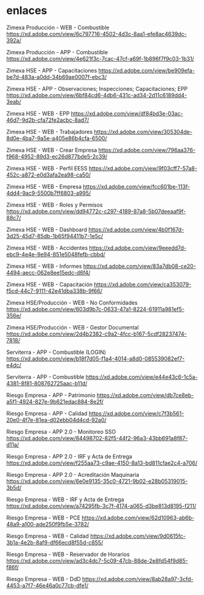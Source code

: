 # enlaces

Zimexa Producción - WEB - Combustible
https://xd.adobe.com/view/6c797716-4502-4d3c-8aa1-efe8ac4639dc-392a/

Zimexa Producción - APP - Combustible
https://xd.adobe.com/view/4e621f3c-7cac-47cf-a69f-1b896f7f9c03-1b31/

Zimexa HSE - APP - Capacitaciones
https://xd.adobe.com/view/be909efa-be7d-483a-a0dd-34b69ae0007f-ebc3/

Zimexa HSE - APP - Observaciones; Inspecciones; Capacitaciones; EPP
https://xd.adobe.com/view/6bf84cd6-4db6-431c-ad34-2d11c6189dd4-3eab/

Zimexa HSE - WEB - EPP
https://xd.adobe.com/view/df84bd3e-03ac-46d7-9d2b-cfa72fe2acbc-8ad7/

Zimexa HSE - WEB - Trabajadores
https://xd.adobe.com/view/305304de-8d0e-4ba7-9a5e-a405e86b4cfa-6500/

Zimexa HSE - WEB - Crear Empresa
https://xd.adobe.com/view/796aa376-f968-4952-89d3-ec26d877bde5-2c39/

Zimexa HSE - WEB - Perfil EESS
https://xd.adobe.com/view/9f03cff7-57a8-452c-a872-e0d3afa2ea98-ca50/

Zimexa HSE - WEB - Empresa
https://xd.adobe.com/view/fcc601be-113f-4dd4-9ac9-5500b7ff6803-a995/

Zimexa HSE - WEB - Roles y Permisos
https://xd.adobe.com/view/dd94772c-c297-4189-87a8-5b07deeaaf9f-88c7/

Zimexa HSE - WEB - Dashboard
https://xd.adobe.com/view/4b0f167d-3d25-45d7-85db-1b65f94411b7-1e5c/

Zimexa HSE - WEB - Accidentes
https://xd.adobe.com/view/9eeedd7d-ebc9-4e4e-9e94-851e5048fefb-cbbd/

Zimexa HSE - WEB - Informes
https://xd.adobe.com/view/83a7db08-ce20-4494-aecc-062e8ee15edc-d6f4/

Zimexa HSE - WEB - Capacitación
https://xd.adobe.com/view/ca353079-f5cd-44c7-9111-42e41dba338b-9f66/

Zimexa HSE/Producción - WEB - No Conformidades
https://xd.adobe.com/view/603d9b7c-0633-47a1-8224-61911a981ef5-356e/

Zimexa HSE/Producción - WEB - Gestor Documental
https://xd.adobe.com/view/2d4b2382-c9a2-4fcc-b167-5cdf28237474-7818/

Serviterra - APP - Combustible (LOGIN)
https://xd.adobe.com/view/b18f7d05-f1a4-4014-a8d0-085539082ef7-e4dc/

Serviterra - APP - Combustible
https://xd.adobe.com/view/e44e43c6-1c5a-4381-8f81-808762725aac-b11d/

Riesgo Empresa - APP - Patrimonio
https://xd.adobe.com/view/db7ce8eb-a5f1-4924-827e-9b621edac884-8e2f/

Riesgo Empresa - APP - Calidad
https://xd.adobe.com/view/c7f3b561-20e0-4f7e-81ea-d02ebb04d4cd-92a0/

Riesgo Empresa - APP 2.0 - Monitoreo SSO
https://xd.adobe.com/view/84498702-82f5-44f2-96a3-43bb691a8f87-d11a/

Riesgo Empresa - APP 2.0 - IRF y Acta de Entrega
https://xd.adobe.com/view/f255aa73-c9ae-4150-8a13-bd811cfae2c4-a706/

Riesgo Empresa - APP 2.0 - Acreditación Maquinaria
https://xd.adobe.com/view/6e0e9135-35c0-4721-9b02-e28b05319015-3b5d/

Riesgo Empresa - WEB - IRF y Acta de Entrega
https://xd.adobe.com/view/a74295fb-3c7f-4174-a065-d3be813d8195-f211/

Riesgo Empresa - WEB - PCE
https://xd.adobe.com/view/62d10963-ab6b-48a9-a100-ade250f9fb5e-3782/

Riesgo Empresa - WEB - Calidad
https://xd.adobe.com/view/9d0615fc-3b1a-4e2b-8af9-df66ecd8f55d-c855/

Riesgo Empresa - WEB - Reservador de Horarios
https://xd.adobe.com/view/ad3c4dc7-5c09-47cb-88de-2e8fd54f9d85-f86f/

Riesgo Empresa - WEB - DdD
https://xd.adobe.com/view/8ab28a97-3cfd-4453-a7f7-46e46a0c77cb-dfe1/

